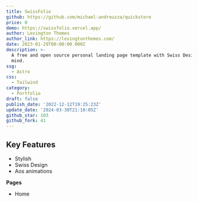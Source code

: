 ```yaml
---
title: SwissFolio
github: https://github.com/michael-andreuzza/quickstore
price: 0
demo: https://swissfolio.vercel.app/
author: Lexington Themes
author_link: https://lexingtonthemes.com/
date: 2023-01-29T00:00:00.000Z
description: >-
  A free and open source personal landing page template with Swiss Design in
  mind.
ssg:
  - Astro
css:
  - Tailwind
category:
  - Portfolio
draft: false
publish_date: '2022-12-12T19:25:23Z'
update_date: '2024-03-30T21:10:05Z'
github_star: 103
github_fork: 41
---
```


## Key Features

- Stylish
- Swiss Design
- Aos animations

**Pages**

- Home
